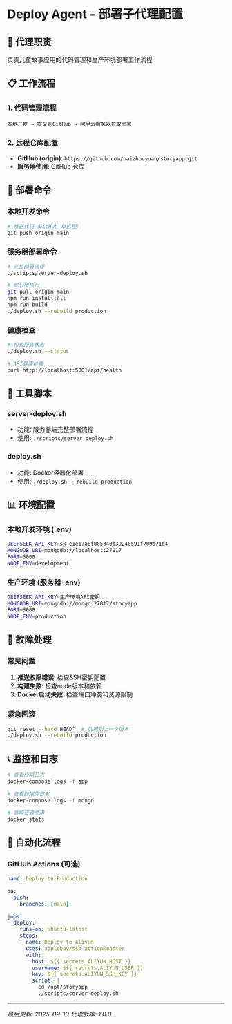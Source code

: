 # Deploy Agent - 部署子代理配置

## 🎯 代理职责
负责儿童故事应用的代码管理和生产环境部署工作流程

## 📋 工作流程

### 1. 代码管理流程
```
本地开发 → 提交到GitHub → 阿里云服务器拉取部署
```

### 2. 远程仓库配置
- **GitHub (origin)**: `https://github.com/haizhouyuan/storyapp.git`
- **服务器使用**: GitHub 仓库

## 🚀 部署命令

### 本地开发命令
```bash
# 推送代码（GitHub 单远程）
git push origin main
```

### 服务器部署命令
```bash
# 完整部署流程
./scripts/server-deploy.sh

# 或分步执行
git pull origin main
npm run install:all
npm run build
./deploy.sh --rebuild production
```

### 健康检查
```bash
# 检查服务状态
./deploy.sh --status

# API健康检查
curl http://localhost:5001/api/health
```

## 🔧 工具脚本

### server-deploy.sh  
- 功能: 服务器端完整部署流程
- 使用: `./scripts/server-deploy.sh`

### deploy.sh
- 功能: Docker容器化部署
- 使用: `./deploy.sh --rebuild production`

## 📊 环境配置

### 本地开发环境 (.env)
```bash
DEEPSEEK_API_KEY=sk-e1e17a8f005340b39240591f709d71d4
MONGODB_URI=mongodb://localhost:27017
PORT=5000
NODE_ENV=development
```

### 生产环境 (服务器 .env)
```bash
DEEPSEEK_API_KEY=生产环境API密钥
MONGODB_URI=mongodb://mongo:27017/storyapp
PORT=5000
NODE_ENV=production
```

## 🚨 故障处理

### 常见问题
1. **推送权限错误**: 检查SSH密钥配置
2. **构建失败**: 检查node版本和依赖
3. **Docker启动失败**: 检查端口冲突和资源限制

### 紧急回滚
```bash
git reset --hard HEAD^  # 回退到上一个版本
./deploy.sh --rebuild production
```

## 📞 监控和日志

```bash
# 查看应用日志
docker-compose logs -f app

# 查看数据库日志  
docker-compose logs -f mongo

# 监控资源使用
docker stats
```

## 🔄 自动化流程

### GitHub Actions (可选)
```yaml
name: Deploy to Production

on:
  push:
    branches: [main]

jobs:
  deploy:
    runs-on: ubuntu-latest
    steps:
    - name: Deploy to Aliyun
      uses: appleboy/ssh-action@master
      with:
        host: ${{ secrets.ALIYUN_HOST }}
        username: ${{ secrets.ALIYUN_USER }}
        key: ${{ secrets.ALIYUN_SSH_KEY }}
        script: |
          cd /opt/storyapp
          ./scripts/server-deploy.sh
```

---

*最后更新: 2025-09-10*
*代理版本: 1.0.0*
